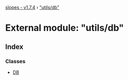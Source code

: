 [slopes - v1.7.4](../README.md) › ["utils/db"](_utils_db_.md)

# External module: "utils/db"

## Index

### Classes

* [DB](../classes/_utils_db_.db.md)
